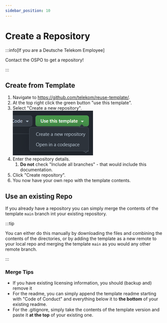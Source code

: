 ```yaml
---
sidebar_position: 10
---
```


# Create a Repository

:::info[If you are a Deutsche Telekom Employee]

Contact the OSPO to get a repository!

:::

## Create from Template

1. Navigate to https://github.com/telekom/reuse-template/.
2. At the top right click the green button "use this template".
3. Select "Create a new repository".   
   ![Use this Template](create-repo.png)
4. Enter the repository details.
   1. **Do not** check "Include all branches" - that would include this documentation.
5. Click "Create repository".
6. You now have your own repo with the template contents.


## Use an existing Repo

If you already have a repository you can simply merge the contents of the template `main` branch int your existing repository.

:::tip

You can either do this manually by downloading the files and combining the contents of the directories, or by adding the template as a new remote to your local repo and merging the template `main` as you would any other remote branch.

:::

### Merge Tips

- If you have existing licensing information, you should (backup and) remove it 
- For the readme, you can simply append the template readme starting with "Code of Conduct" and everything below it to **the bottom** of your existing readme.
- For the .gitignore, simply take the contents of the template version and paste it **at the top** of your existing one.